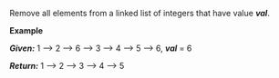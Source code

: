 Remove all elements from a linked list of integers that have value ***val***.

**Example**

***Given:*** 1 --> 2 --> 6 --> 3 --> 4 --> 5 --> 6, ***val*** = 6

***Return:*** 1 --> 2 --> 3 --> 4 --> 5
